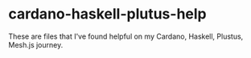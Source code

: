 # cardano-haskell-plutus-help

These are files that I've found helpful on my Cardano, Haskell, Plustus, Mesh.js journey. 
